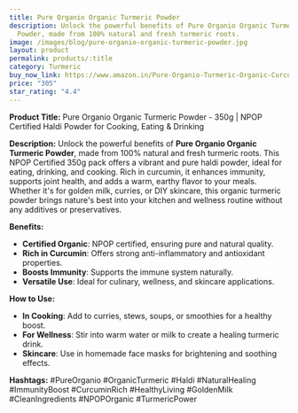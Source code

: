 ```yaml
---
title: Pure Organio Organic Turmeric Powder
description: Unlock the powerful benefits of Pure Organio Organic Turmeric
  Powder, made from 100% natural and fresh turmeric roots.
image: /images/blog/pure-organio-organic-turmeric-powder.jpg
layout: product
permalink: products/:title
category: Turmeric
buy_now_link: https://www.amazon.in/Pure-Organio-Turmeric-Organic-Curcumin/dp/B096P4GGW9/ref=sr_1_20?crid=1IBX4K52DVNNJ&tag=ayushmonk-21
price: "305"
star_rating: "4.4"
---
```

**Product Title:** Pure Organio Organic Turmeric Powder - 350g | NPOP Certified Haldi Powder for Cooking, Eating & Drinking

**Description:**
Unlock the powerful benefits of **Pure Organio Organic Turmeric Powder**, made from 100% natural and fresh turmeric roots. This NPOP Certified 350g pack offers a vibrant and pure haldi powder, ideal for eating, drinking, and cooking. Rich in curcumin, it enhances immunity, supports joint health, and adds a warm, earthy flavor to your meals. Whether it's for golden milk, curries, or DIY skincare, this organic turmeric powder brings nature's best into your kitchen and wellness routine without any additives or preservatives.

**Benefits:**
- **Certified Organic**: NPOP certified, ensuring pure and natural quality.
- **Rich in Curcumin**: Offers strong anti-inflammatory and antioxidant properties.
- **Boosts Immunity**: Supports the immune system naturally.
- **Versatile Use**: Ideal for culinary, wellness, and skincare applications.
  
**How to Use:**
- **In Cooking**: Add to curries, stews, soups, or smoothies for a healthy boost.
- **For Wellness**: Stir into warm water or milk to create a healing turmeric drink.
- **Skincare**: Use in homemade face masks for brightening and soothing effects.

**Hashtags:**
#PureOrganio #OrganicTurmeric #Haldi #NaturalHealing #ImmunityBoost #CurcuminRich #HealthyLiving #GoldenMilk #CleanIngredients #NPOPOrganic #TurmericPower

